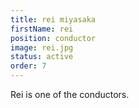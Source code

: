 ```yaml
---
title: rei miyasaka
firstName: rei
position: conductor
image: rei.jpg
status: active
order: 7
---
```

Rei is one of the conductors.
